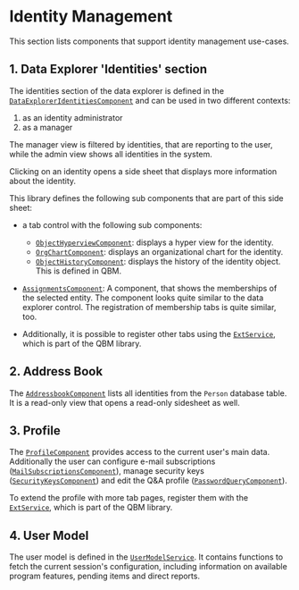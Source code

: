 # Identity Management

This section lists components that support identity management use-cases.

## 1. Data Explorer 'Identities' section

The identities section of the data explorer is defined in the [`DataExplorerIdentitiesComponent`](../components/DataExplorerIdentitiesComponent.html) and can be used in two different contexts:
1. as an identity administrator
2. as a manager

The manager view is filtered by identities, that are reporting to the user, while the admin view shows all identities in the system.

Clicking on an identity opens a side sheet that displays more information about the identity.

This library defines the following sub components that are part of this side sheet:
- a tab control with the following sub components:
  - [`ObjectHyperviewComponent`](../components/ObjectHyperviewComponent.html): displays a hyper view for the identity.
  - [`OrgChartComponent`](../components/OrgChartComponent.html): displays an organizational chart for the identity.
  - [`ObjectHistoryComponent`](../../qbm/components/ObjectHistoryComponent.html): displays the history of the identity object. This is defined in QBM.
- [`AssignmentsComponent`](../components/AssignmentsComponent.html): A component, that shows the memberships of the selected entity. The component looks quite similar to the data explorer control. The registration of membership tabs is quite similar, too.

- Additionally, it is possible to register other tabs using the [`ExtService`](../../qbm/injectables/ExtService.html), which is part of the QBM library.


## 2. Address Book
The [`AddressbookComponent`](../components/AddressbookComponent.html) lists all identities from the `Person` database table. It is a read-only view that opens a read-only sidesheet as well.

## 3. Profile
The [`ProfileComponent`](../components/ProfileComponent.html) provides access to the current user's main data. Additionally the user can configure e-mail subscriptions ([`MailSubscriptionsComponent`](../components/MailSubscriptionsComponent.html)), manage
security keys ([`SecurityKeysComponent`](../components/SecurityKeysComponent.html)) and edit the Q&A profile ([`PasswordQueryComponent`](../components/PasswordQueryComponent.html)).

To extend the profile with more tab pages, register them with the [`ExtService`](../../qbm/injectables/ExtService.html), which is part of the QBM library.

## 4. User Model
The user model is defined in the [`UserModelService`](../injectables/UserModelService.html). It contains functions to fetch the current session's configuration, including information on available program features, pending items and direct reports.
